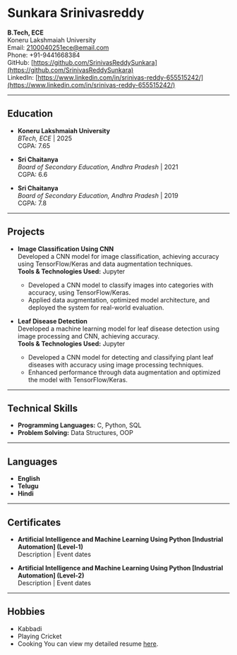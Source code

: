 # Sunkara Srinivasreddy  
**B.Tech, ECE**  
Koneru Lakshmaiah University  
Email: [2100040251ece@email.com](mailto:2100040251ece@email.com)  
Phone: +91-9441668384  
GitHub: [https://github.com/SrinivasReddySunkara](https://github.com/SrinivasReddySunkara)  
LinkedIn: [https://www.linkedin.com/in/srinivas-reddy-655515242/](https://www.linkedin.com/in/srinivas-reddy-655515242/)

---

## Education  
- **Koneru Lakshmaiah University**  
  *BTech, ECE* | 2025  
  CGPA: 7.65

- **Sri Chaitanya**  
  *Board of Secondary Education, Andhra Pradesh* | 2021  
  CGPA: 6.6

- **Sri Chaitanya**  
  *Board of Secondary Education, Andhra Pradesh* | 2019  
  CGPA: 7.8

---

## Projects  

- **Image Classification Using CNN**  
  Developed a CNN model for image classification, achieving accuracy using TensorFlow/Keras and data augmentation techniques.  
  **Tools & Technologies Used:** Jupyter  
  - Developed a CNN model to classify images into categories with accuracy, using TensorFlow/Keras.  
  - Applied data augmentation, optimized model architecture, and deployed the system for real-world evaluation.

- **Leaf Disease Detection**  
  Developed a machine learning model for leaf disease detection using image processing and CNN, achieving accuracy.  
  **Tools & Technologies Used:** Jupyter  
  - Developed a CNN model for detecting and classifying plant leaf diseases with accuracy using image processing techniques.  
  - Enhanced performance through data augmentation and optimized the model with TensorFlow/Keras.

---

## Technical Skills  
- **Programming Languages:** C, Python, SQL  
- **Problem Solving:** Data Structures, OOP

---

## Languages  
- **English**  
- **Telugu**  
- **Hindi**

---

## Certificates  
- **Artificial Intelligence and Machine Learning Using Python [Industrial Automation] (Level-1)**  
  Description | Event dates

- **Artificial Intelligence and Machine Learning Using Python [Industrial Automation] (Level-2)**  
  Description | Event dates

---

## Hobbies  
- Kabbadi  
- Playing Cricket  
- Cooking
You can view my detailed resume [here](Portfolio.html).
